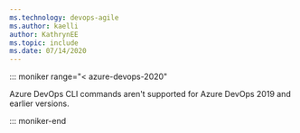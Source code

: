 ```yaml
---
ms.technology: devops-agile
ms.author: kaelli
author: KathrynEE
ms.topic: include
ms.date: 07/14/2020
---
```


::: moniker range="< azure-devops-2020"

Azure DevOps CLI commands aren't supported for Azure DevOps 2019 and earlier versions. 

::: moniker-end